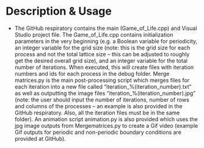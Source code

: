 
# Description & Usage
- The GitHub respiratory contains the main (Game_of_Life.cpp) and Visual Studio project file. The Game_of_Life.cpp contains initialization parameters in the very beginning (e.g. a Boolean variable for periodicity, an integer variable for the grid size (note: this is the grid size for each process and not the total lattice size – this can be adjusted to roughly get the desired overall grid size), and an integer variable for the total number of iterations. When executed, this will create files with iteration numbers and ids for each process in the debug folder. Merge matrices.py is the main post-processing script which merges files for each iteration into a new file called “iteration_%(iteration_number).txt” as well as outputting the image files “iteration_%(iteration_number).jpg” (note: the user should input the number of iterations, number of rows and columns of the processes – an example is also provided in the GitHub respiratory. Also, all the iteration files must be in the same folder). An animation script animation.py is also provided which uses the jpg image outputs from Mergematrices.py to create a Gif video (example Gif outputs for periodic and non-periodic boundary conditions are provided at GitHub).
